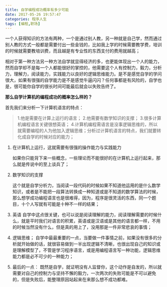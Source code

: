 ```yaml
---
title: 自学编程成功概率有多少可能
date: 2017-05-26 19:57:47
categories: 程序人生 
tags: [编程,职场]
---
```




一个人获得知识的方法有两种，一个是通过别人教，另一种就是自己学，然而通过别人教的方式一般都是需要付出一些金钱的，比如我上学的时候需要教学费，培训的时候就需要教培训费，而且越是有专业性的东西支付的费用就越高；

相对于第一种方法另一种方法自学就显得经济的多，也更能体现出一个人的能力，然而自学却不是每一个人都能很好的掌控的，他需要这个人有控制力，毅力，分析力，理解力，阅读能力，实践能力以良好的逻辑思维能力。是不是感觉自学的学问很大，如果有很强的自学能力是不是感觉牛逼闪闪？任何事都是有风险的，自学也是，很可能你自学的很长时间可能最后就会以失败告终了。<!-- more -->

**那么自学计算机的编程成功的概率怎么样的？**

首先我们来分析一下计算机语言的特点：

> 1.他是需要在计算上运行的语言；
> 2.他需要有数学知识的支撑；
> 3.很多计算机编程语言关键很想英语；
> 4.计算机编程需语言是没事逻辑思维的，所以就需要编程的人为他加入逻辑思维；分析过计算机语言的特点，我们就要转化成自学的时候对应的能力；



1. 在计算机上运行，这就需要有很强的操作能力与实践能力

   如果你只能背下来一些概念，一些理论而不能很好的在计算机上运行起来，那么就是传说中的至上谈兵了；

2. 数学知识的支撑

   这个就是自学分析力，当阅读一段代码的时候如果不知道他运用的是什么数学知识，或者是不能把一段算法转换成一种知道或是不知道的数学算法的时候，那么想学成功编程语言也是很难得，因为，程序是很灵活的东西，同一个题目，十个人写就有可能是十种不一样的结果；

3. 英语
    自学中这点很关键，也可以说是阅读理解的能力，阅读理解需要的时候什么，就是平时我们对语言的积累，英语或是汉语或是其他的语言都一样，不用的时候当然没有什么，但是真的用上了，没用那是一件非常悲哀的事情；
4. 逻辑思维；
    自学中最最重要的一点，当要做一件事情之前，如果没有很多的分析就开始做的话，就很容易做到一半出现逻辑不清晰，也很出现自己的知识或是理解模型了，不管是学习程序语言，或是用编程语言写一种功能，逻辑思维能力都是必不可少的一种能力；
5. 最后的一点：
    既然是自学，就证明没有人监督你，这个动作是自发的，所以就需要对自己的控制力与坚持不懈的毅力，一次两次的失败可能是不可以避免的，但是失败后，能整理原因站起来在来那么想不成功都难。